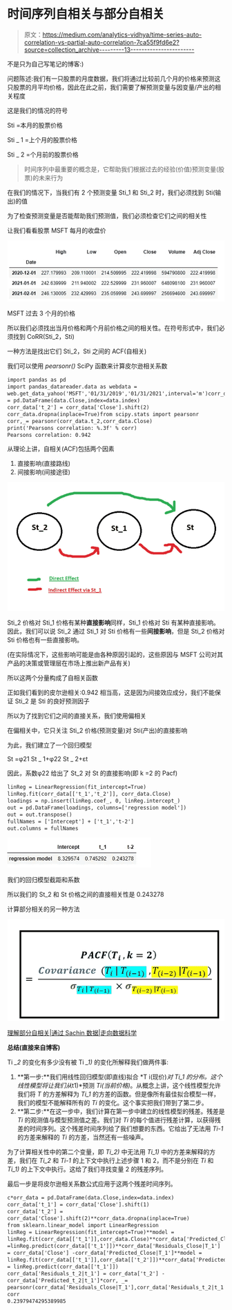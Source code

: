 # 时间序列自相关与部分自相关

> 原文：<https://medium.com/analytics-vidhya/time-series-auto-correlation-vs-partial-auto-correlation-7ca55f9fd6e2?source=collection_archive---------13----------------------->

不是只为自己写笔记的博客:)

问题陈述:我们有一只股票的月度数据，我们将通过比较前几个月的价格来预测这只股票的月平均价格，因此在此之前，我们需要了解预测变量与因变量/产出的相关程度

这是我们的情况的符号

Sti =本月的股票价格

Sti _ 1 =上个月的股票价格

Sti _ 2 =个月前的股票价格

> 时间序列中最重要的概念是，它帮助我们根据过去的经验(价值)预测变量(股票)的未来行为

在我们的情况下，当我们有 2 个预测变量 Sti_1 和 Sti_2 时，我们必须找到 Sti(输出)的值

为了检查预测变量是否能帮助我们预测值，我们必须检查它们之间的相关性

让我们看看股票 MSFT 每月的收盘价

![](img/e42e82d9712bea8378befaff1db8110a.png)

MSFT 过去 3 个月的价格

所以我们必须找出当月价格和两个月前价格之间的相关性。在符号形式中，我们必须找到 CoRR(Sti_2，Sti)

一种方法是找出它们 Sti_2，Sti 之间的 ACF(自相关)

我们可以使用 *pearsonr()* SciPy 函数来计算皮尔逊相关系数

```
import pandas as pd
import pandas_datareader.data as webdata = web.get_data_yahoo('MSFT','01/31/2019','01/31/2021',interval='m')corr_data = pd.DataFrame(data.Close,index=data.index)
corr_data['t_2'] = corr_data['Close'].shift(2)
corr_data.dropna(inplace=True)from scipy.stats import pearsonr
corr,_= pearsonr(corr_data.t_2,corr_data.Close)
print('Pearsons correlation: %.3f' % corr)
Pearsons correlation: 0.942
```

从理论上讲，自相关(ACF)包括两个因素

1.  直接影响(直接路线)
2.  间接影响(间接途径)

![](img/bf811f201c39408234eaaab772ef2989.png)

Sti_2 价格对 Sti_1 价格有某种**直接影响**同样，Sti_1 价格对 Sti 有某种直接影响。因此，我们可以说 Sti_2 通过 Sti_1 对 Sti 价格有一些**间接影响**，但是 Sti_2 价格对 Sti 价格也有一些直接影响。

(在实际情况下，这些影响可能是由各种原因引起的，这些原因与 MSFT 公司对其产品的决策或管理层在市场上推出新产品有关)

所以这两个分量构成了自相关函数

正如我们看到的皮尔逊相关:0.942 相当高，这是因为间接效应成分，我们不能保证 Sti_2 是 Sti 的良好预测因子

所以为了找到它们之间的直接关系，我们使用偏相关

在偏相关中，它只关注 Sti_2 价格(预测变量)对 Sti(产出)的直接影响

为此，我们建立了一个回归模型

St =φ21 St _ 1+φ22 St _ 2+εt

因此，系数φ22 给出了 St_2 对 St 的直接影响(即 k =2 的 Pacf)

```
linReg = LinearRegression(fit_intercept=True)
linReg.fit(corr_data[['t_1','t_2']], corr_data.Close)
loadings = np.insert(linReg.coef_, 0, linReg.intercept_)
out = pd.DataFrame(loadings, columns=['regression model'])
out = out.transpose()
fullNames = ['Intercept'] + ['t_1','t-2']
out.columns = fullNames
```

![](img/e3f1ac0b2d79e6736d73781c2b1f4d15.png)

我们的回归模型截距和系数

所以我们的 St_2 和 St 价格之间的直接相关性是 0.243278

计算部分相关的另一种方法

![](img/3e50dc8b1f650f8f678ded720b50d83c.png)

[理解部分自相关|通过 Sachin 数据|走向数据科学](https://towardsdatascience.com/understanding-partial-auto-correlation-fa39271146ac)

**总结(直接来自博客)**

Ti *_2* 的变化有多少没有被 Ti *_1)* 的变化所解释我们做两件事:

1.  **第一步:**我们用线性回归模型(即直线)拟合 *T i(现价)*对 *Ti_1* 的分布。这个线性模型将让我们从*t1)*预测 *Ti(当前价格)*。从概念上讲，这个线性模型允许我们将 *T* 的方差解释为 *Ti_1* 的方差的函数。但是像所有最佳拟合模型一样，我们的模型不能解释所有的 *Ti* 的变化。这个事实把我们带到了第二步。
2.  **第二步:**在这一步中，我们计算在第一步中建立的线性模型的残差。残差是 *Ti* 的观测值与模型预测值之差。我们对 *Ti* 的每个值进行残差计算，以获得残差的时间序列。这个残差时间序列给了我们想要的东西。它给出了无法用 *Ti-1* 的方差来解释的 *Ti* 的方差，当然还有一些噪声。

为了计算相关性中的第二个变量，即 *Ti_2)* 中无法用 *Ti_1)* 中的方差来解释的方差，我们在 *Ti_2* 和 *Ti-1* 的上下文中执行上述步骤 1 和 2，而不是分别在 *Ti* 和 *Ti_1)* 的上下文中执行。这给了我们寻找变量 2 的残差序列。

最后一步是将皮尔逊相关系数公式应用于这两个残差时间序列。

```
c*orr_data = pd.DataFrame(data.Close,index=data.index)
corr_data['t_1'] = corr_data['Close'].shift(1)
corr_data['t_2'] = corr_data['Close'].shift(2)**corr_data.dropna(inplace=True)
from sklearn.linear_model import LinearRegression
linReg = LinearRegression(fit_intercept=True)**model = linReg.fit(corr_data[['t_1']],corr_data.Close)**corr_data['Predicted_Close|T_1'] =linReg.predict(corr_data[['t_1']])**corr_data['Residuals_Close|T_1'] = corr_data['Close'] -corr_data['Predicted_Close|T_1']**model = linReg.fit(corr_data[['t_1']],corr_data[['t_2']])**corr_data['Predicted_t_2|t_1'] = linReg.predict(corr_data[['t_1']])
corr_data['Residuals_t_2|t_1'] = corr_data['t_2'] - corr_data['Predicted_t_2|t_1']*corr, _= pearsonr(corr_data['Residuals_Close|T_1'],corr_data['Residuals_t_2|t_1'])
corr
0.23979474295389985
```
